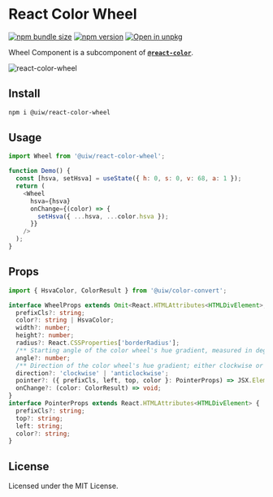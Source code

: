 React Color Wheel
===

[![npm bundle size](https://img.shields.io/bundlephobia/minzip/@uiw/react-color-wheel)](https://bundlephobia.com/package/@uiw/react-color-wheel) [![npm version](https://img.shields.io/npm/v/@uiw/react-color-wheel.svg)](https://www.npmjs.com/package/@uiw/react-color-wheel) [![Open in unpkg](https://img.shields.io/badge/Open%20in-unpkg-blue)](https://uiwjs.github.io/npm-unpkg/#/pkg/@uiw/react-color-wheel/file/README.md)

Wheel Component is a subcomponent of [**`@react-color`**](https://uiwjs.github.io/react-color).

![react-color-wheel](https://user-images.githubusercontent.com/1680273/125949147-ab96c3d8-1490-4418-b2cf-3f347993bdcb.png)

## Install

```bash
npm i @uiw/react-color-wheel
```

## Usage

```js
import Wheel from '@uiw/react-color-wheel';

function Demo() {
  const [hsva, setHsva] = useState({ h: 0, s: 0, v: 68, a: 1 });
  return (
    <Wheel
      hsva={hsva}
      onChange={(color) => {
        setHsva({ ...hsva, ...color.hsva });
      }}
    />
  );
}
```

## Props

```ts
import { HsvaColor, ColorResult } from '@uiw/color-convert';

interface WheelProps extends Omit<React.HTMLAttributes<HTMLDivElement>, 'onChange' | 'color'> {
  prefixCls?: string;
  color?: string | HsvaColor;
  width?: number;
  height?: number;
  radius?: React.CSSProperties['borderRadius'];
  /** Starting angle of the color wheel's hue gradient, measured in degrees. */
  angle?: number;
  /** Direction of the color wheel's hue gradient; either clockwise or anticlockwise. Default: `anticlockwise` */
  direction?: 'clockwise' | 'anticlockwise';
  pointer?: ({ prefixCls, left, top, color }: PointerProps) => JSX.Element;
  onChange?: (color: ColorResult) => void;
}
interface PointerProps extends React.HTMLAttributes<HTMLDivElement> {
  prefixCls?: string;
  top?: string;
  left: string;
  color?: string;
}
```

<!--footer-dividing-->

## License

Licensed under the MIT License.
